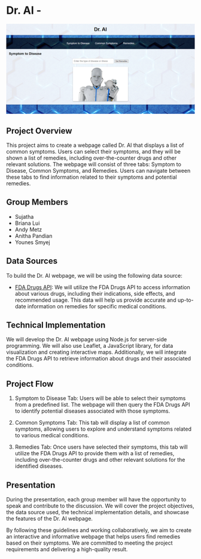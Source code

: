 # Dr. AI -
![Image Description](image3.png)
## Project Overview
This project aims to create a webpage called Dr. AI that displays a list of common symptoms. Users can select their symptoms, and they will be shown a list of remedies, including over-the-counter drugs and other relevant solutions. The webpage will consist of three tabs: Symptom to Disease, Common Symptoms, and Remedies. Users can navigate between these tabs to find information related to their symptoms and potential remedies.

## Group Members
- Sujatha
- Briana Lui
- Andy Metz
- Anitha Pandian
- Younes Smyej

## Data Sources
To build the Dr. AI webpage, we will be using the following data source:

- [FDA Drugs API](https://api.fda.gov/drug/drugsfda.json): We will utilize the FDA Drugs API to access information about various drugs, including their indications, side effects, and recommended usage. This data will help us provide accurate and up-to-date information on remedies for specific medical conditions.

## Technical Implementation
We will develop the Dr. AI webpage using Node.js for server-side programming. We will also use Leaflet, a JavaScript library, for data visualization and creating interactive maps. Additionally, we will integrate the FDA Drugs API to retrieve information about drugs and their associated conditions.

## Project Flow
1. Symptom to Disease Tab: Users will be able to select their symptoms from a predefined list. The webpage will then query the FDA Drugs API to identify potential diseases associated with those symptoms.

2. Common Symptoms Tab: This tab will display a list of common symptoms, allowing users to explore and understand symptoms related to various medical conditions.

3. Remedies Tab: Once users have selected their symptoms, this tab will utilize the FDA Drugs API to provide them with a list of remedies, including over-the-counter drugs and other relevant solutions for the identified diseases.



## Presentation
During the presentation, each group member will have the opportunity to speak and contribute to the discussion. We will cover the project objectives, the data source used, the technical implementation details, and showcase the features of the Dr. AI webpage.

By following these guidelines and working collaboratively, we aim to create an interactive and informative webpage that helps users find remedies based on their symptoms. We are committed to meeting the project requirements and delivering a high-quality result.



